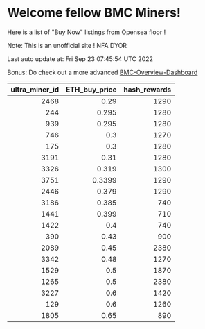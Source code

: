 # Welcome fellow BMC Miners!
Here is a list of "Buy Now" listings from Opensea floor !

Note: This is an unofficial site ! NFA DYOR

Last auto update at: Fri Sep 23 07:45:54 UTC 2022

Bonus: Do check out a more advanced [BMC-Overview-Dashboard](https://dune.com/defifunk/BMC-Overview-Dashboard)


|   ultra_miner_id |   ETH_buy_price |   hash_rewards |
|-----------------:|----------------:|---------------:|
|             2468 |          0.29   |           1290 |
|              244 |          0.295  |           1280 |
|              939 |          0.295  |           1280 |
|              746 |          0.3    |           1270 |
|              175 |          0.3    |           1280 |
|             3191 |          0.31   |           1280 |
|             3326 |          0.319  |           1300 |
|             3751 |          0.3399 |           1290 |
|             2446 |          0.379  |           1290 |
|             3186 |          0.385  |            740 |
|             1441 |          0.399  |            710 |
|             1422 |          0.4    |            740 |
|              390 |          0.43   |            900 |
|             2089 |          0.45   |           2380 |
|             3342 |          0.48   |           1270 |
|             1529 |          0.5    |           1870 |
|             1265 |          0.5    |           2380 |
|             3227 |          0.6    |           1420 |
|              129 |          0.6    |           1260 |
|             1805 |          0.65   |            890 |